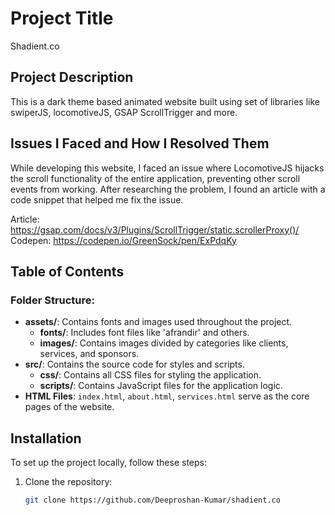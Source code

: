# Project Title

Shadient.co

## Project Description
This is a dark theme based animated website built using set of libraries like swiperJS, locomotiveJS, GSAP ScrollTrigger and more.

## Issues I Faced and How I Resolved Them

While developing this website, I faced an issue where LocomotiveJS hijacks the scroll functionality of the entire application, preventing other scroll events from working. After researching the problem, I found an article with a code snippet that helped me fix the issue.  

Article: https://gsap.com/docs/v3/Plugins/ScrollTrigger/static.scrollerProxy()/
Codepen: https://codepen.io/GreenSock/pen/ExPdqKy

## Table of Contents
### Folder Structure:
- **assets/**: Contains fonts and images used throughout the project.
    - **fonts/**: Includes font files like 'afrandir' and others.
    - **images/**: Contains images divided by categories like clients, services, and sponsors.
- **src/**: Contains the source code for styles and scripts.
    - **css/**: Contains all CSS files for styling the application.
    - **scripts/**: Contains JavaScript files for the application logic.
- **HTML Files**: `index.html`, `about.html`, `services.html` serve as the core pages of the website.

## Installation

To set up the project locally, follow these steps:

1. Clone the repository:
   ```bash
   git clone https://github.com/Deeproshan-Kumar/shadient.co
